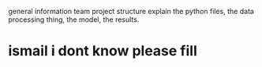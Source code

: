 general information
team 
project structure
explain the python files,
the data processing thing,
the model, 
the results.

# ismail i dont know please fill